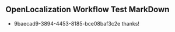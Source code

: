 ## OpenLocalization Workflow Test MarkDown
* 9baecad9-3894-4453-8185-bce08baf3c2e 
thanks!<!--HONumber=Mar16_HO2-->

